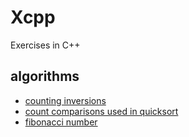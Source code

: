 # Xcpp
Exercises in C++

## algorithms
+ [counting inversions](code/inversions.cpp)
+ [count comparisons used in quicksort](code/countComparisons/countComparisons.cpp)
+ [fibonacci number](code/fibonacci.cpp)
